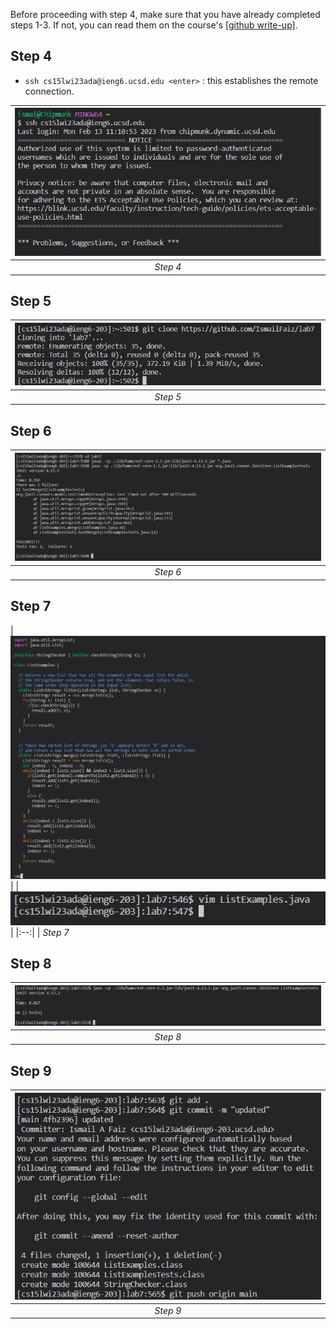 Before proceeding with step 4, make sure that you have already completed steps 1-3. If not, you can read them on the course's [[github write-up]](https://ucsd-cse15l-w23.github.io/week/week7/).

## Step 4

- `ssh cs15lwi23ada@ieng6.ucsd.edu <enter>` : this establishes the remote connection.

| ![Image](4.jpg) | 
|:--:| 
| *Step 4*

## Step 5

| ![Image](5.jpg) | 
|:--:| 
| *Step 5*

## Step 6

| ![Image](6.jpg) | 
|:--:| 
| *Step 6*

## Step 7

| ![Image](7a.jpg) | 
| ![Image](7b.jpg) | 
|:--:| 
| *Step 7*

## Step 8

| ![Image](8.jpg) | 
|:--:| 
| *Step 8*

## Step 9

| ![Image](9.jpg) | 
|:--:| 
| *Step 9*
